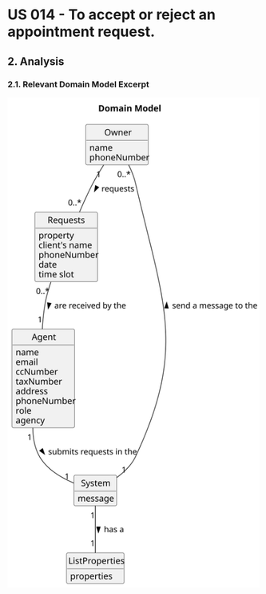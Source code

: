 # US 014 - To accept or reject an appointment request.

## 2. Analysis

### 2.1. Relevant Domain Model Excerpt 

![Domain Model](svg/us009-domain-model.svg)

